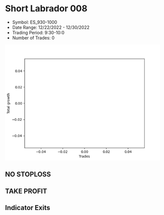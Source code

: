 # Short Labrador 008 
- Symbol: ES_930-1000
- Date Range: 12/22/2022 - 12/30/2022
- Trading Period: 9:30-10:0
- Number of Trades: 0

![Plot](ShortLabrador008ES_930-1000.png)
## NO STOPLOSS














## TAKE PROFIT











## Indicator Exits

